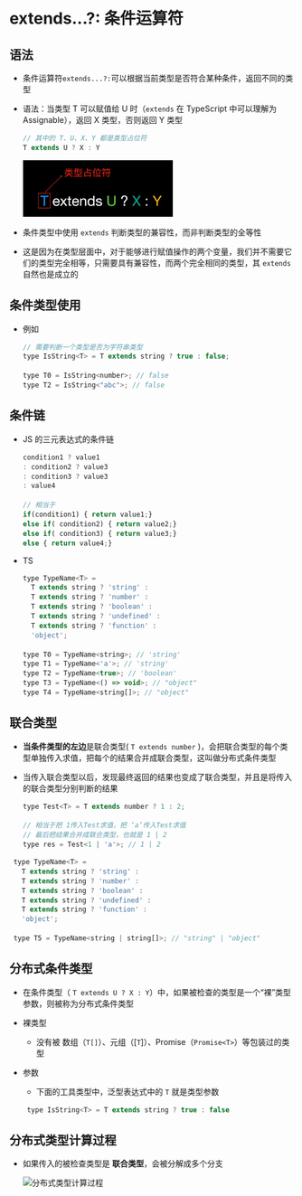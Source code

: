 # extends...?: 条件运算符

## 语法

+ 条件运算符`extends...?:`可以根据当前类型是否符合某种条件，返回不同的类型
+ 语法：当类型 T 可以赋值给 U 时（`extends` 在 TypeScript 中可以理解为 Assignable），返回 X 类型，否则返回 Y 类型

  ```js
  // 其中的 T、U、X、Y 都是类型占位符
  T extends U ? X : Y
  ```

  ![extends语法](image/extends语法.png)

+ 条件类型中使用 `extends` 判断类型的兼容性，而非判断类型的全等性
+ 这是因为在类型层面中，对于能够进行赋值操作的两个变量，我们并不需要它们的类型完全相等，只需要具有兼容性，而两个完全相同的类型，其 `extends` 自然也是成立的

## 条件类型使用

+ 例如

  ```js
  // 需要判断一个类型是否为字符串类型
  type IsString<T> = T extends string ? true : false;

  type T0 = IsString<number>; // false
  type T2 = IsString<"abc">; // false

  ```

## 条件链

+ JS 的三元表达式的条件链

  ```js
  condition1 ? value1
  : condition2 ? value3
  : condition3 ? value3
  : value4

  // 相当于
  if(condition1) { return value1;}
  else if( condition2) { return value2;}
  else if( condition3) { return value3;}
  else { return value4;}

  ```

+ TS

  ```js
  type TypeName<T> =
    T extends string ? 'string' :
    T extends string ? 'number' :
    T extends string ? 'boolean' :
    T extends string ? 'undefined' :
    T extends string ? 'function' :
    'object';

  type T0 = TypeName<string>; // 'string'
  type T1 = TypeName<'a'>; // 'string'
  type T2 = TypeName<true>; // 'boolean'
  type T3 = TypeName<() => void>; // "object"
  type T4 = TypeName<string[]>; // "object"
  ```

## 联合类型

+ **当条件类型的左边**是联合类型( `T extends number` )，会把联合类型的每个类型单独传入求值，把每个的结果合并成联合类型，这叫做分布式条件类型

+ 当传入联合类型以后，发现最终返回的结果也变成了联合类型，并且是将传入的联合类型分别判断的结果

  ```js
  type Test<T> = T extends number ? 1 : 2;

  // 相当于把 1传入Test求值，把 ‘a’传入Test求值
  // 最后把结果合并成联合类型，也就是 1 | 2
  type res = Test<1 | 'a'>; // 1 | 2
  ```

 ```js
  type TypeName<T> =
    T extends string ? 'string' :
    T extends string ? 'number' :
    T extends string ? 'boolean' :
    T extends string ? 'undefined' :
    T extends string ? 'function' :
    'object';

  type T5 = TypeName<string | string[]>; // "string" | "object"
  ```

## 分布式条件类型

+ 在条件类型（ `T extends U ? X : Y`）中，如果被检查的类型是一个“裸”类型参数，则被称为分布式条件类型

+ 裸类型

  + 没有被 数组（`T[]`）、元组（\[`T`]）、Promise（`Promise<T>`）等包装过的类型

+ 参数

  + 下面的工具类型中，泛型表达式中的 `T` 就是类型参数

   ```js
    type IsString<T> = T extends string ? true : false
    ```

## 分布式类型计算过程

+ 如果传入的被检查类型是 **联合类型**，会被分解成多个分支

  ![分布式类型计算过程](image/分布式类型计算过程.png)
